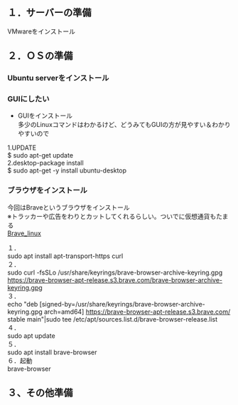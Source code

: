 ## １．サーバーの準備
VMwareをインストール

## ２．ＯＳの準備
### Ubuntu serverをインストール

### GUIにしたい
- GUIをインストール  
多少のLinuxコマンドはわかるけど、どうみてもGUIの方が見やすい＆わかりやすいので  
  
1.UPDATE  
$ sudo apt-get update  
2.desktop-package install  
$ sudo apt-get -y install ubuntu-desktop  

### ブラウザをインストール  
今回はBraveというブラウザをインストール  
※トラッカーや広告をわりとカットしてくれるらしい。ついでに仮想通貨もたまる  
[Brave_linux](https://brave.com/linux/)  

１．  
sudo apt install apt-transport-https curl  
２．  
sudo curl -fsSLo /usr/share/keyrings/brave-browser-archive-keyring.gpg https://brave-browser-apt-release.s3.brave.com/brave-browser-archive-keyring.gpg  
３．  
echo "deb [signed-by=/usr/share/keyrings/brave-browser-archive-keyring.gpg arch=amd64] https://brave-browser-apt-release.s3.brave.com/ stable main"|sudo tee /etc/apt/sources.list.d/brave-browser-release.list  
４．  
sudo apt update   
５．  
sudo apt install brave-browser  
６．起動  
brave-browser  


## ３、その他準備
